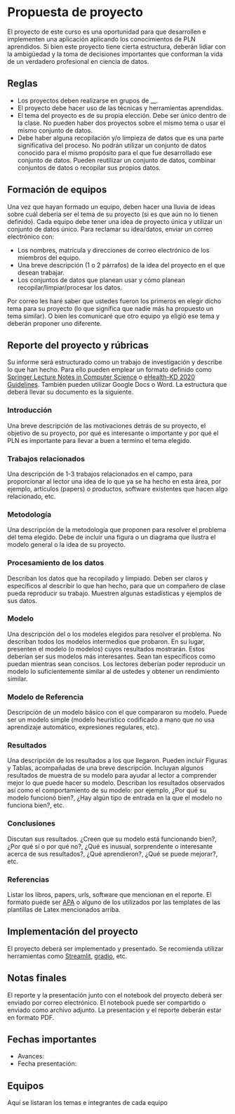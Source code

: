 # Propuesta de proyecto

El proyecto de este curso es una oportunidad para que desarrollen e implementen una aplicación aplicando los conocimientos de PLN aprendidos. Si bien este proyecto tiene cierta estructura, deberán lidiar con la ambigüedad y la toma de decisiones importantes que conforman la vida de un verdadero profesional en ciencia de datos.

## Reglas

* Los proyectos deben realizarse en grupos de __.
* El proyecto debe hacer uso de las técnicas y herramientas aprendidas.
* El tema del proyecto es de su propia elección. Debe ser único dentro de la clase. No pueden haber dos proyectos sobre el mismo tema o usar el mismo conjunto de datos.
* Debe haber alguna recopilación y/o limpieza de datos que es una parte significativa del proceso. No podrán utilizar un conjunto de datos conocido para el mismo propósito para el que fue desarrollado ese conjunto de datos. Pueden reutilizar un conjunto de datos, combinar conjuntos de datos o recopilar sus propios datos.

## Formación de equipos

Una vez que hayan formado un equipo, deben hacer una lluvia de ideas sobre cuál debería ser el tema de su proyecto (si es que aún no lo tienen definido). Cada equipo debe tener una idea de proyecto única y utilizar un conjunto de datos único. Para reclamar su idea/datos, enviar un correo electrónico con:

* Los nombres, matrícula y direcciones de correo electrónico de los miembros del equipo.
* Una breve descripción (1 o 2 párrafos) de la idea del proyecto en el que desean trabajar.
* Los conjuntos de datos que planean usar y cómo planean recopilar/limpiar/procesar los datos.

Por correo les haré saber que ustedes fueron los primeros en elegir dicho tema para su proyecto (lo que significa que nadie más ha propuesto un tema similar). O bien les comunicaré que otro equipo ya eligió ese tema y deberán proponer uno diferente.

## Reporte del proyecto y rúbricas

Su informe será estructurado como un trabajo de investigación y describe lo que han hecho. Para ello pueden emplear un formato definido como [Springer Lecture Notes in Computer Science](https://es.overleaf.com/latex/templates/springer-lecture-notes-in-computer-science/kzwwpvhwnvfj) o [eHealth-KD 2020 Guidelines](https://www.overleaf.com/latex/templates/ehealth-kd-2020-guidelines/vtjwhbggjzyg). También pueden utilizar Google Docs o Word. La estructura que deberá llevar su documento es la siguiente.

### Introducción
Una breve descripción de las motivaciones detrás de su proyecto, el objetivo de su proyecto, por qué es interesante o importante y por qué el PLN es importante para llevar a buen a termino el tema elegido.

### Trabajos relacionados
Una descripción de 1-3 trabajos relacionados en el campo, para proporcionar al lector una idea de lo que ya se ha hecho en esta área, por ejemplo, artículos (papers) o productos, software existentes que hacen algo relacionado, etc.

### Metodología
Una descripción de la metodología que proponen para resolver el problema del tema elegido. Debe de incluir una figura o un diagrama que ilustra el modelo general o la idea de su proyecto.

### Procesamiento de los datos
Describan los datos que ha recopilado y limpiado. Deben ser claros y específicos al describir lo que han hecho, para que un compañero de clase pueda reproducir su trabajo. Muestren algunas estadísticas y ejemplos de sus datos.

### Modelo
Una descripción del o los modeles elegidos para resolver el problema. No describan todos los modelos intermedios que probaron. En su lugar, presenten el modelo (o modelos) cuyos resultados mostrarán. Estos deberían ser sus modelos más interesantes. Sean tan específicos como puedan mientras sean concisos. Los lectores deberían poder reproducir un modelo lo suficientemente similar al de ustedes y obtener un rendimiento similar.

### Modelo de Referencia
Descripción de un modelo básico con el que compararon su modelo. Puede ser un modelo simple (modelo heurístico codificado a mano que no usa aprendizaje automático, expresiones regulares, etc).

### Resultados
Una descripción de los resultados a los que llegaron. Pueden incluir Figuras y Tablas, acompañadas de una breve descripción. Incluyan algunos resultados de muestra de su modelo para ayudar al lector a comprender mejor lo que puede hacer su modelo. Describan los resultados observados así como el comportamiento de su modelo: por ejemplo, ¿Por qué su modelo funcionó bien?, ¿Hay algún tipo de entrada en la que el modelo no funciona bien?, etc.

### Conclusiones
Discutan sus resultados. ¿Creen que su modelo está funcionando bien?, ¿Por qué sí o por qué no?, ¿Qué es inusual, sorprendente o interesante acerca de sus resultados?, ¿Qué aprendieron?, ¿Qué se puede mejorar?, etc.

### Referencias
Listar los libros, papers, urls, software que mencionan en el reporte. El formato puede ser [APA](https://apastyle.apa.org/style-grammar-guidelines/references/examples) o alguno de los utilizados por las templates de las plantillas de Latex mencionados arriba.

## Implementación del proyecto
El proyecto deberá ser implementado y presentado. Se recomienda utilizar herramientas como [Streamlit](https://streamlit.io/), [gradio](https://gradio.app/), etc.

## Notas finales
El reporte y la presentación junto con el notebook del proyecto deberá ser enviado por correo electrónico. El notebook puede ser compartido o enviado como archivo adjunto. La presentación y el reporte deberán estar en formato PDF.

## Fechas importantes

* Avances:
* Fecha presentación:

## Equipos
Aquí se listaran los temas e integrantes de cada equipo
